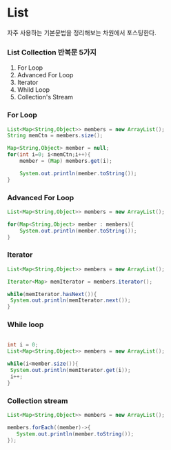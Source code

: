 # List

자주 사용하는 기본문법을 정리해보는 차원에서 포스팅한다.



### List Collection 반복문 5가지

1. For Loop
2. Advanced For Loop
3. Iterator
4. Whild Loop
5. Collection's Stream



### For Loop
~~~ java
List<Map<String,Object>> members = new ArrayList();
String memCtn = members.size();

Map<String,Object> member = null;
for(int i=0; i<memCtn;i++){
    member = (Map) members.get(i);

    System.out.println(member.toString());
}
~~~

### Advanced For Loop
~~~ java
List<Map<String,Object>> members = new ArrayList();

for(Map<String,Object> member : members){
    System.out.println(member.toString());
}
~~~


### Iterator

~~~ java
List<Map<String,Object>> members = new ArrayList();

Iterator<Map> memIterator = members.iterator();

while(memIterator.hasNext()){
 System.out.println(memIterator.next());
}

~~~



### While loop

~~~ java

int i = 0;
List<Map<String,Object>> members = new ArrayList();

while(i<member.size()){
 System.out.println(memIterator.get(i));
 i++;
}

~~~

### Collection stream

~~~ java
List<Map<String,Object>> members = new ArrayList();

members.forEach((member)->{
   System.out.println(member.toString());
});
~~~